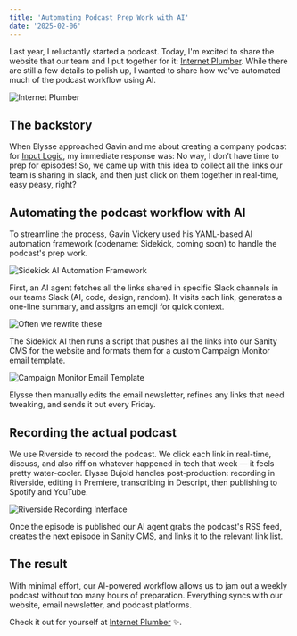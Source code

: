 ```yaml
---
title: 'Automating Podcast Prep Work with AI'
date: '2025-02-06'
---
```


Last year, I reluctantly started a podcast. Today, I'm excited to share the website that our team and I put together for it: [Internet Plumber](https://internetplumber.co). While there are still a few details to polish up, I wanted to share how we've automated much of the podcast workflow using AI.

![Internet Plumber](/images/internet-plumber-site.png)

## The backstory

When Elysse approached Gavin and me about creating a company podcast for [Input Logic](https://inputlogic.ca), my immediate response was: No way, I don’t have time to prep for episodes! So, we came up with this idea to collect all the links our team is sharing in slack, and then just click on them together in real-time, easy peasy, right?

## Automating the podcast workflow with AI

To streamline the process, Gavin Vickery used his YAML-based AI automation framework (codename: Sidekick, coming soon) to handle the podcast's prep work.

![Sidekick AI Automation Framework](/images/sidekick-yaml.png)

First, an AI agent fetches all the links shared in specific Slack channels in our teams Slack (AI, code, design, random).
It visits each link, generates a one-line summary, and assigns an emoji for quick context.

![Often we rewrite these](/images/link-style.png)

The Sidekick AI then runs a script that pushes all the links into our Sanity CMS for the website and formats them for a custom Campaign Monitor email template.

![Campaign Monitor Email Template](/images/newsletter-example.png)

Elysse then manually edits the email newsletter, refines any links that need tweaking, and sends it out every Friday.

## Recording the actual podcast

We use Riverside to record the podcast. We click each link in real-time, discuss, and also riff on whatever happened in tech that week — it feels pretty water-cooler. Elysse Bujold handles post-production: recording in Riverside, editing in Premiere, transcribing in Descript, then publishing to Spotify and YouTube.

![Riverside Recording Interface](/images/riverside-recording.png)

Once the episode is published our AI agent grabs the podcast's RSS feed, creates the next episode in Sanity CMS, and links it to the relevant link list.

## The result

With minimal effort, our AI-powered workflow allows us to jam out a weekly podcast without too many hours of preparation. Everything syncs with our website, email newsletter, and podcast platforms.

Check it out for yourself at [Internet Plumber](https://internetplumber.co) ✨.